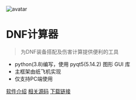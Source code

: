 ![avatar](https://raw.githubusercontent.com/wxh0402/DNFCalculating/master/ResourceFiles/img/logo.ico)

# DNF计算器

> 为DNF装备搭配及伤害计算提供便利的工具

- python(3.8)编写，使用 pyqt5(5.14.2) 图形 GUI 库
- 主框架由纸飞机实现
- 仅支持PC端使用

[软件介绍](#main)
[相关源码](https://github.com/wxh0402/DNFCalculating)
[下载链接](https://wws.lanzous.com/b01bfj76f)
